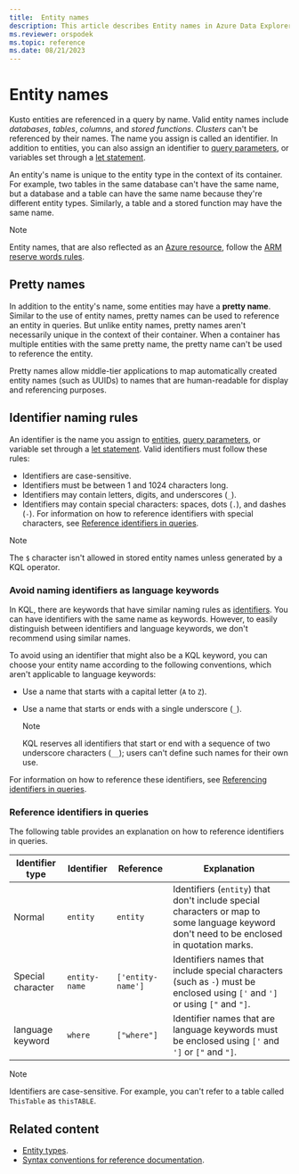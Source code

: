 ```yaml
---
title:  Entity names
description: This article describes Entity names in Azure Data Explorer.
ms.reviewer: orspodek
ms.topic: reference
ms.date: 08/21/2023
---
```

# Entity names

Kusto entities are referenced in a query by name. Valid entity names include *databases*, *tables*, *columns*, and *stored functions*. *Clusters* can't be referenced by their names. The name you assign is called an identifier. In addition to entities, you can also assign an identifier to [query parameters](../queryparametersstatement.md), or variables set through a [let statement](../letstatement.md).

An entity's name is unique to the entity type in the context of its container. For example, two tables in the same database can't have the same name, but a database and a table can have the same name because they're different entity types. Similarly, a table and a stored function may have the same name.

> [!NOTE]
> Entity names, that are also reflected as an [Azure resource](/azure/templates/microsoft.kusto/allversions), follow the [ARM reserve words rules](/azure/azure-resource-manager/troubleshooting/error-reserved-resource-name).

## Pretty names

In addition to the entity's name, some entities may have a **pretty name**. Similar to the use of entity names, pretty names can be used to reference an entity in queries. But unlike entity names, pretty names aren't necessarily unique in the context of their container. When a container has multiple entities with the same pretty name, the pretty name can't be used to reference the entity.

Pretty names allow middle-tier applications to map automatically created entity names (such as UUIDs) to names that are human-readable for display and referencing purposes.

## Identifier naming rules

An identifier is the name you assign to [entities](index.md), [query parameters](../queryparametersstatement.md), or variable set through a [let statement](../letstatement.md). Valid identifiers must follow these rules:

* Identifiers are case-sensitive.
* Identifiers must be between 1 and 1024 characters long.
* Identifiers may contain letters, digits, and underscores (`_`).
* Identifiers may contain special characters: spaces, dots (`.`), and dashes (`-`). For information on how to reference identifiers with special characters, see [Reference identifiers in queries](#reference-identifiers-in-queries).

> [!NOTE]
> The `$` character isn't allowed in stored entity names unless generated by a KQL operator.

### Avoid naming identifiers as language keywords

In KQL, there are keywords that have similar naming rules as [identifiers](#identifier-naming-rules). You can have identifiers with the same name as keywords. However, to easily distinguish between identifiers and language keywords, we don't recommend using similar names.

To avoid using an identifier that might also be a KQL keyword, you can choose your entity name according to the following conventions, which aren't applicable to language keywords:

* Use a name that starts with a capital letter (`A` to `Z`).
* Use a name that starts or ends with a single underscore (`_`).

    > [!NOTE]
    > KQL reserves all identifiers that start or end with a sequence of two underscore characters (`__`); users can't define such names for their own use.

For information on how to reference these identifiers, see [Referencing identifiers in queries](#reference-identifiers-in-queries).

### Reference identifiers in queries

The following table provides an explanation on how to reference identifiers in queries.

|Identifier type|Identifier   |Reference         |Explanation  |
|--------|-----|------------------|-------------|
|Normal| `entity`     |`entity`          |Identifiers (`entity`) that don't include special characters or map to some language keyword don't need to be enclosed in quotation marks.|
|Special character| `entity-name`|`['entity-name']` |Identifiers names that include special characters (such as `-`) must be enclosed using `['` and `']` or using `["` and `"]`.|
|language keyword| `where`      |`["where"]`       |Identifier names that are language keywords must be enclosed using `['` and `']` or `["` and `"]`.|

> [!NOTE]
> Identifiers are case-sensitive. For example, you can't refer to a table called `ThisTable` as `thisTABLE`.

## Related content

* [Entity types](index.md).
* [Syntax conventions for reference documentation](../syntax-conventions.md).

